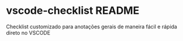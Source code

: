 # vscode-checklist README

Checklist customizado para anotações gerais de maneira fácil e rápida direto no VSCODE
